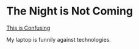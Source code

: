 # The Night is Not Coming

[This is Confusing](http://www.soas.ac.uk)

My laptop is funnily against technologies.
